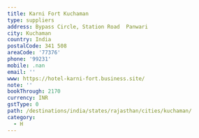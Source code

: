 ```yaml
---
title: Karni Fort Kuchaman
type: suppliers
address: Bypass Circle, Station Road  Panwari
city: Kuchaman
country: India
postalCode: 341 508
areaCode: '77376'
phone: '99231'
mobile: .nan
email: ''
www: https://hotel-karni-fort.business.site/
note: ''
bookThrough: 2170
currency: INR
gstType: 0
path: /destinations/india/states/rajasthan/cities/kuchaman/
category:
  - H
---
```


